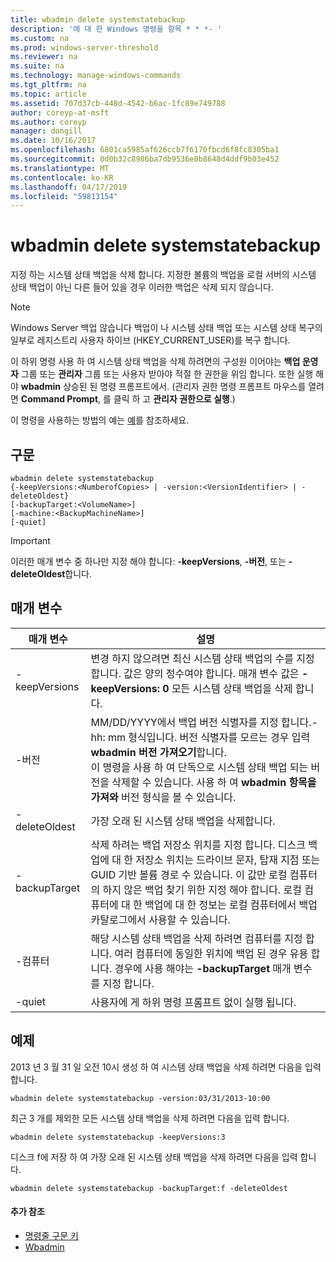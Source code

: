 ```yaml
---
title: wbadmin delete systemstatebackup
description: '에 대 한 Windows 명령을 항목 * * *- '
ms.custom: na
ms.prod: windows-server-threshold
ms.reviewer: na
ms.suite: na
ms.technology: manage-windows-commands
ms.tgt_pltfrm: na
ms.topic: article
ms.assetid: 707d37cb-448d-4542-b6ac-1fc89e749788
author: coreyp-at-msft
ms.author: coreyp
manager: dongill
ms.date: 10/16/2017
ms.openlocfilehash: 6801ca5985af626ccb7f6170fbcd6f8fc8305ba1
ms.sourcegitcommit: 0d0b32c8986ba7db9536e0b8648d4ddf9b03e452
ms.translationtype: MT
ms.contentlocale: ko-KR
ms.lasthandoff: 04/17/2019
ms.locfileid: "59813154"
---
```

# <a name="wbadmin-delete-systemstatebackup"></a>wbadmin delete systemstatebackup



지정 하는 시스템 상태 백업을 삭제 합니다. 지정한 볼륨의 백업을 로컬 서버의 시스템 상태 백업이 아닌 다른 들어 있을 경우 이러한 백업은 삭제 되지 않습니다.

> [!NOTE]
> Windows Server 백업 않습니다 백업이 나 시스템 상태 백업 또는 시스템 상태 복구의 일부로 레지스트리 사용자 하이브 (HKEY_CURRENT_USER)를 복구 합니다.

이 하위 명령 사용 하 여 시스템 상태 백업을 삭제 하려면의 구성원 이어야는 **백업 운영자** 그룹 또는 **관리자** 그룹 또는 사용자 받아야 적절 한 권한을 위임 합니다. 또한 실행 해야 **wbadmin** 상승된 된 명령 프롬프트에서. (관리자 권한 명령 프롬프트 마우스를 열려면 **Command Prompt**, 를 클릭 하 고 **관리자 권한으로 실행**.)

이 명령을 사용하는 방법의 예는 [예](#BKMK_examples)를 참조하세요.

## <a name="syntax"></a>구문

```
wbadmin delete systemstatebackup
{-keepVersions:<NumberofCopies> | -version:<VersionIdentifier> | -deleteOldest}
[-backupTarget:<VolumeName>]
[-machine:<BackupMachineName>]
[-quiet]
```

> [!IMPORTANT]
> 이러한 매개 변수 중 하나만 지정 해야 합니다: **-keepVersions**, **-버전**, 또는 **-deleteOldest**합니다.

## <a name="parameters"></a>매개 변수

|매개 변수|설명|
|---------|-----------|
|-keepVersions|변경 하지 않으려면 최신 시스템 상태 백업의 수를 지정 합니다. 값은 양의 정수여야 합니다. 매개 변수 값은 **-keepVersions: 0** 모든 시스템 상태 백업을 삭제 합니다.|
|-버전|MM/DD/YYYY에서 백업 버전 식별자를 지정 합니다.-hh: mm 형식입니다. 버전 식별자를 모르는 경우 입력 **wbadmin 버전 가져오기**합니다.</br>이 명령을 사용 하 여 단독으로 시스템 상태 백업 되는 버전을 삭제할 수 있습니다. 사용 하 여 **wbadmin 항목을 가져와** 버전 형식을 볼 수 있습니다.|
|-deleteOldest|가장 오래 된 시스템 상태 백업을 삭제합니다.|
|-backupTarget|삭제 하려는 백업 저장소 위치를 지정 합니다. 디스크 백업에 대 한 저장소 위치는 드라이브 문자, 탑재 지점 또는 GUID 기반 볼륨 경로 수 있습니다. 이 값만 로컬 컴퓨터의 하지 않은 백업 찾기 위한 지정 해야 합니다. 로컬 컴퓨터에 대 한 백업에 대 한 정보는 로컬 컴퓨터에서 백업 카탈로그에서 사용할 수 있습니다.|
|-컴퓨터|해당 시스템 상태 백업을 삭제 하려면 컴퓨터를 지정 합니다. 여러 컴퓨터에 동일한 위치에 백업 된 경우 유용 합니다. 경우에 사용 해야는 **-backupTarget** 매개 변수를 지정 합니다.|
|-quiet|사용자에 게 하위 명령 프롬프트 없이 실행 됩니다.|

## <a name="BKMK_examples"></a>예제

2013 년 3 월 31 일 오전 10시 생성 하 여 시스템 상태 백업을 삭제 하려면 다음을 입력 합니다.
```
wbadmin delete systemstatebackup -version:03/31/2013-10:00
```
최근 3 개를 제외한 모든 시스템 상태 백업을 삭제 하려면 다음을 입력 합니다.
```
wbadmin delete systemstatebackup -keepVersions:3
```
디스크 f에 저장 하 여 가장 오래 된 시스템 상태 백업을 삭제 하려면 다음을 입력 합니다.
```
wbadmin delete systemstatebackup -backupTarget:f -deleteOldest
```

#### <a name="additional-references"></a>추가 참조

-   [명령줄 구문 키](command-line-syntax-key.md)
-   [Wbadmin](wbadmin.md)